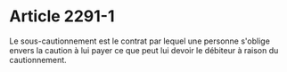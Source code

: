 # Article 2291-1

Le sous-cautionnement est le contrat par lequel une personne s'oblige envers la caution à lui payer ce que peut lui devoir le débiteur à raison du cautionnement.
